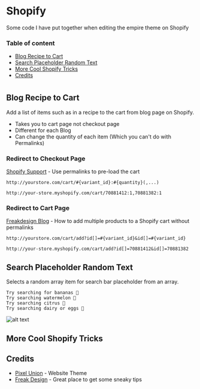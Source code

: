 # Shopify

Some code I have put together when editing the empire theme on Shopify

### Table of content

- [Blog Recipe to Cart](#blog-recipe-to-cart)
- [Search Placeholder Random Text](#search-placeholder-random-text)
- [More Cool Shopify Tricks](#more-cool-shopify-tricks)
- [Credits](#credits)

#

## Blog Recipe to Cart

Add a list of items such as in a recipe to the cart from blog page on Shopify.

* Takes you to cart page not checkout page
* Different for each Blog
* Can change the quantity of each item (Which you can't do with Permalinks)

### Redirect to Checkout Page
[Shopify Support](https://help.shopify.com/themes/customization/cart/use-permalinks-to-preload-cart) - Use permalinks to pre-load the cart

```
http://yourstore.com/cart/#{variant_id}:#{quantity}(,...)
```
```
http://your-store.myshopify.com/cart/70881412:1,70881382:1
```

### Redirect to Cart Page
[Freakdesign Blog](https://freakdesign.com.au/blogs/news/add-multiple-products-to-cart-without-permalinks) - How to add multiple products to a Shopify cart without permalinks

```
http://yourstore.com/cart/add?id[]=#{variant_id}&id[]=#{variant_id}
```
```
http://your-store.myshopify.com/cart/add?id[]=70881412&id[]=70881382
```

## Search Placeholder Random Text

Selects a random array item for search bar placeholder from an array.

```
Try searching for bananas 🍌
Try searching watermelon 🍉
Try searching citrus 🍋
Try searching dairy or eggs 🥚
```

![alt text](https://github.com/pargyrop/shopify/blob/master/Search_Placeholder_Random/searchPlaceholderRandomText.gif)

## More Cool Shopify Tricks


## Credits

* [Pixel Union](https://www.pixelunion.net/themes/empire/) - Website Theme
* [Freak Design](https://freakdesign.com.au/) - Great place to get some sneaky tips
